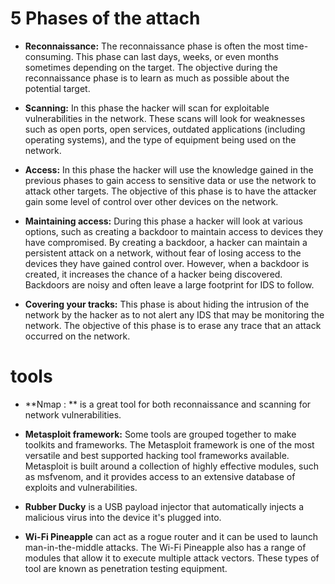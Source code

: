 # 5 Phases of the attach

* **Reconnaissance:** The reconnaissance phase is often the most time-consuming. This phase can last days, weeks, or even months  sometimes depending on the target. The objective during the reconnaissance phase is to learn as much as possible about the potential target.

* **Scanning:** In this phase the hacker will scan for exploitable vulnerabilities in the network. These scans will look for weaknesses such as open ports, open services, outdated applications (including operating systems), and the type of equipment being used on the network.

* **Access:** In this phase the hacker will use the knowledge gained in the previous phases to gain access to sensitive data or use the network to attack other targets. The objective of this phase is to have the attacker gain some level of control over other devices on the network.

* **Maintaining access:** During this phase a hacker will look at various options, such as creating a backdoor to maintain access to devices they have compromised. By creating a backdoor, a hacker can maintain a persistent attack on a network, without fear of losing access to the devices they have gained control over. However, when a backdoor is created, it increases the chance of a hacker being discovered. Backdoors are noisy and often leave a large footprint for IDS to follow.

* **Covering your tracks:** This phase is about hiding the intrusion of the network by the hacker as to not alert any IDS that may be monitoring the network. The objective of this phase is to erase any trace that an attack occurred on the network.

# tools

* **Nmap : ** is a great tool for both reconnaissance and scanning for network vulnerabilities.

* **Metasploit framework:** Some tools are grouped together to make toolkits and frameworks. The Metasploit framework is one of the most versatile and best supported hacking tool frameworks available. Metasploit is built around a collection of highly effective modules, such as msfvenom, and it provides access to an extensive database of exploits and vulnerabilities.

* **Rubber Ducky** is a USB payload injector that automatically injects a malicious virus into the device it's plugged into.

* **Wi-Fi Pineapple**  can act as a rogue router and it can be used to launch man-in-the-middle attacks. The Wi-Fi Pineapple also has a range of modules that allow it to execute multiple attack vectors. These types of tool are known as penetration testing equipment. 
